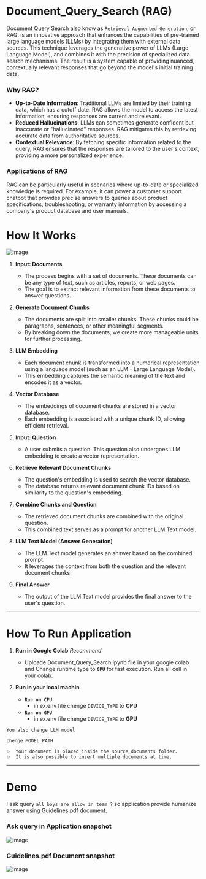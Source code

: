 # Document_Query_Search (RAG)

Document Query Search also know as ```Retrieval-Augmented Generation```, or RAG, is an innovative approach that enhances the capabilities of pre-trained large language models (LLMs) by integrating them with external data sources. This technique leverages the generative power of LLMs (Large Language Model), and combines it with the precision of specialized data search mechanisms. The result is a system capable of providing nuanced, contextually relevant responses that go beyond the model's initial training data.

### Why RAG?

- **Up-to-Date Information**: Traditional LLMs are limited by their training data, which has a cutoff date. RAG allows the model to access the latest information, ensuring responses are current and relevant.
- **Reduced Hallucinations**: LLMs can sometimes generate confident but inaccurate or "hallucinated" responses. RAG mitigates this by retrieving accurate data from authoritative sources.
- **Contextual Relevance**: By fetching specific information related to the query, RAG ensures that the responses are tailored to the user's context, providing a more personalized experience.

### Applications of RAG

RAG can be particularly useful in scenarios where up-to-date or specialized knowledge is required. For example, it can power a customer support chatbot that provides precise answers to queries about product specifications, troubleshooting, or warranty information by accessing a company's product database and user manuals.


# How It Works


![image](https://github.com/kunjankanani/Document_Query_Search/assets/115248453/b3c39351-f7d9-4882-92dd-5bb4af76d6a6)

1. **Input: Documents**
   - The process begins with a set of documents. These documents can be any type of text, such as articles, reports, or web pages.
   - The goal is to extract relevant information from these documents to answer questions.

2. **Generate Document Chunks**
   - The documents are split into smaller chunks. These chunks could be paragraphs, sentences, or other meaningful segments.
   - By breaking down the documents, we create more manageable units for further processing.

3. **LLM Embedding**
   - Each document chunk is transformed into a numerical representation using a language model (such as an LLM - Large Language Model).
   - This embedding captures the semantic meaning of the text and encodes it as a vector.

4. **Vector Database**
   - The embeddings of document chunks are stored in a vector database.
   - Each embedding is associated with a unique chunk ID, allowing efficient retrieval.

5. **Input: Question**
   - A user submits a question. This question also undergoes LLM embedding to create a vector representation.

6. **Retrieve Relevant Document Chunks**
   - The question's embedding is used to search the vector database.
   - The database returns relevant document chunk IDs based on similarity to the question's embedding.

7. **Combine Chunks and Question**
   - The retrieved document chunks are combined with the original question.
   - This combined text serves as a prompt for another LLM Text model.

8. **LLM Text Model (Answer Generation)**
   - The LLM Text model generates an answer based on the combined prompt.
   - It leverages the context from both the question and the relevant document chunks.

9. **Final Answer**
   - The output of the LLM Text model provides the final answer to the user's question.


****

# How To Run Application

1. **Run in Google Colab** *Recommend*
   - Uploade Document_Query_Search.ipynb file in your google colab and Change runtime type to **```GPU```** for fast execution. Run all cell in your colab.

2. **Run in your local machin**
   - **```Run on CPU```**
        - in ex.env file chenge ```DIVICE_TYPE``` to **CPU**
   - **```Run on GPU```**
        - in ex.env file chenge ```DIVICE_TYPE``` to **GPU**
    
```
You also chenge LLM model

chenge MODEL_PATH
```

```
✨  Your document is placed inside the source_documents folder.
✨  It is also possible to insert multiple documents at time.
```

****

# Demo

I ask query ```all boys are allow in team ?``` so application provide humanize answer using Guidelines.pdf document.

### Ask query in Application snapshot

![image](https://github.com/kunjankanani/Document_Query_Search/assets/115248453/5dda3555-63fd-496b-b84d-6a9ee4f27c65)

### Guidelines.pdf Document snapshot

![image](https://github.com/kunjankanani/Document_Query_Search/assets/115248453/bdcb14ce-edff-4338-8c45-4f8514e7e115)



